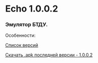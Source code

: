 # Echo 1.0.0.2
### Эмулятор БТДУ.

Особенности:

[Список версий](./VERSION.md)

[Скачать .apk последней версии - 1.0.0.2](./Echo-v1.0.0.2.apk)

<!--![alt tag](fon3.png)-->
